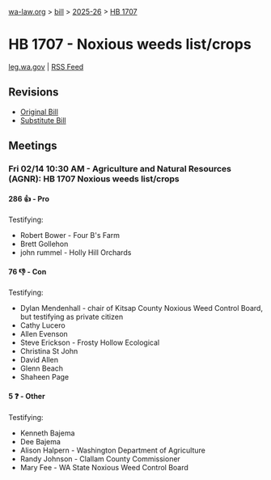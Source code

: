 [wa-law.org](/) > [bill](/bill/) > [2025-26](/bill/2025-26/) > [HB 1707](/bill/2025-26/hb/1707/)

# HB 1707 - Noxious weeds list/crops
[leg.wa.gov](https://app.leg.wa.gov/billsummary?BillNumber=1707&Year=2025&Initiative=false) | [RSS Feed](./rss.xml)

## Revisions
* [Original Bill](1/)
* [Substitute Bill](S/)

## Meetings
### Fri 02/14 10:30 AM - Agriculture and Natural Resources (AGNR): HB 1707 Noxious weeds list/crops
#### 286 👍 - Pro
Testifying:
* Robert Bower - Four B's Farm
* Brett Gollehon
* john rummel - Holly Hill Orchards

#### 76 👎 - Con
Testifying:
* Dylan Mendenhall - chair of Kitsap County Noxious Weed Control Board, but testifying as private citizen
* Cathy Lucero
* Allen Evenson
* Steve Erickson - Frosty Hollow Ecological
* Christina St John
* David Allen
* Glenn Beach
* Shaheen Page

#### 5 ❓ - Other
Testifying:
* Kenneth Bajema
* Dee Bajema
* Alison Halpern - Washington Department of Agriculture
* Randy Johnson - Clallam County Commissioner
* Mary Fee - WA State Noxious Weed Control Board
